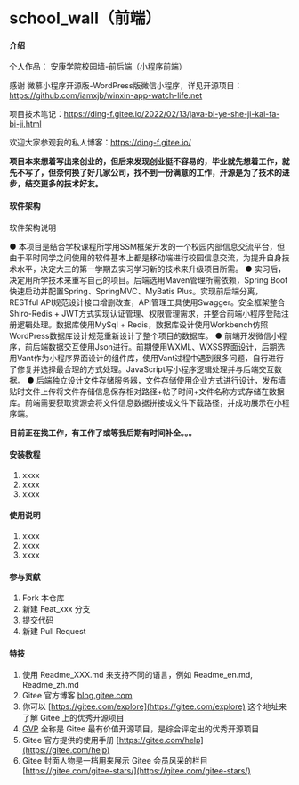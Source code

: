 # school_wall（前端）

#### 介绍
个人作品： 安康学院校园墙-前后端（小程序前端）

感谢 微慕小程序开源版-WordPress版微信小程序，详见开源项目：https://github.com/iamxjb/winxin-app-watch-life.net

项目技术笔记：https://ding-f.gitee.io/2022/02/13/java-bi-ye-she-ji-kai-fa-bi-ji.html

欢迎大家参观我的私人博客：https://ding-f.gitee.io/

**项目本来想着写出来创业的，但后来发现创业挺不容易的，毕业就先想着工作，就先不写了，但奈何换了好几家公司，找不到一份满意的工作，开源是为了技术的进步，结交更多的技术好友。** 

#### 软件架构
软件架构说明

● 本项目是结合学校课程所学用SSM框架开发的一个校园内部信息交流平台，但由于平时同学之间使用的软件基本上都是移动端进行校园信息交流，为提升自身技术水平，决定大三的第一学期去实习学习新的技术来升级项目所需。
● 实习后，决定用所学技术来重写自己的项目。后端选用Maven管理所需依赖，Spring Boot快速启动并配置Spring、SpringMVC、MyBatis Plus。实现前后端分离，RESTful API规范设计接口增删改查，API管理工具使用Swagger。安全框架整合Shiro-Redis + JWT方式实现认证管理、权限管理需求，并整合前端小程序登陆注册逻辑处理。数据库使用MySql + Redis，数据库设计使用Workbench仿照WordPress数据库设计规范重新设计了整个项目的数据库。
● 前端开发微信小程序，前后端数据交互使用Json进行。前期使用WXML、WXSS界面设计，后期选用Vant作为小程序界面设计的组件库，使用Vant过程中遇到很多问题，自行进行了修复并选择最合理的方式处理。JavaScript写小程序逻辑处理并与后端交互数据。
● 后端独立设计文件存储服务器，文件存储使用企业方式进行设计，发布墙贴时文件上传将文件存储信息保存相对路径+帖子时间+文件名称方式存储在数据库。前端需要获取资源会将文件信息数据拼接成文件下载路径，并成功展示在小程序端。

 **目前正在找工作，有工作了或等我后期有时间补全。。。** 

#### 安装教程

1.  xxxx
2.  xxxx
3.  xxxx

#### 使用说明

1.  xxxx
2.  xxxx
3.  xxxx

#### 参与贡献

1.  Fork 本仓库
2.  新建 Feat_xxx 分支
3.  提交代码
4.  新建 Pull Request


#### 特技

1.  使用 Readme\_XXX.md 来支持不同的语言，例如 Readme\_en.md, Readme\_zh.md
2.  Gitee 官方博客 [blog.gitee.com](https://blog.gitee.com)
3.  你可以 [https://gitee.com/explore](https://gitee.com/explore) 这个地址来了解 Gitee 上的优秀开源项目
4.  [GVP](https://gitee.com/gvp) 全称是 Gitee 最有价值开源项目，是综合评定出的优秀开源项目
5.  Gitee 官方提供的使用手册 [https://gitee.com/help](https://gitee.com/help)
6.  Gitee 封面人物是一档用来展示 Gitee 会员风采的栏目 [https://gitee.com/gitee-stars/](https://gitee.com/gitee-stars/)
